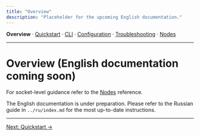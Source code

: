 ```yaml
---
title: "Overview"
description: "Placeholder for the upcoming English documentation."
---
```


**Overview** · [Quickstart](quickstart.md) · [CLI](cli.md) · [Configuration](config.md) · [Troubleshooting](troubleshooting.md) · [Nodes](nodes.md)

---

# Overview (English documentation coming soon)

For socket-level guidance refer to the [Nodes](nodes.md) reference.



The English documentation is under preparation. Please refer to the Russian guide in `../ru/index.md` for the most up-to-date instructions.

---

[Next: Quickstart →](quickstart.md)
